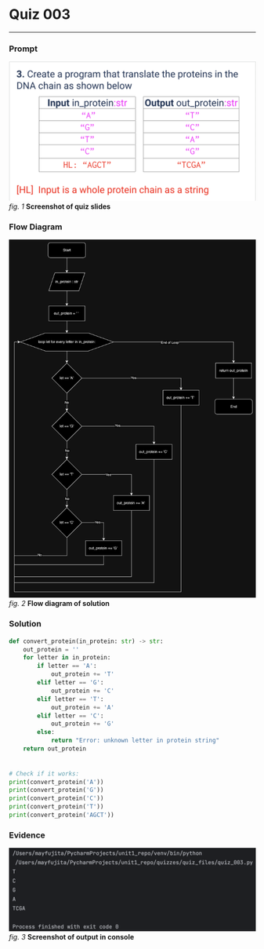 # Quiz 003
<hr>

### Prompt
![](images/quiz_003_slide.png)<br>
*fig. 1* **Screenshot of quiz slides**

### Flow Diagram
![](images/quiz_003_diagram.jpg)<br>
*fig. 2* **Flow diagram of solution**

### Solution
```.py
def convert_protein(in_protein: str) -> str:
    out_protein = ''
    for letter in in_protein:
        if letter == 'A':
            out_protein += 'T'
        elif letter == 'G':
            out_protein += 'C'
        elif letter == 'T':
            out_protein += 'A'
        elif letter == 'C':
            out_protein += 'G'
        else:
            return "Error: unknown letter in protein string"
    return out_protein


# Check if it works:
print(convert_protein('A'))
print(convert_protein('G'))
print(convert_protein('C'))
print(convert_protein('T'))
print(convert_protein('AGCT'))
```

### Evidence
![](images/quiz_003_evidence.png)<br>
*fig. 3* **Screenshot of output in console**